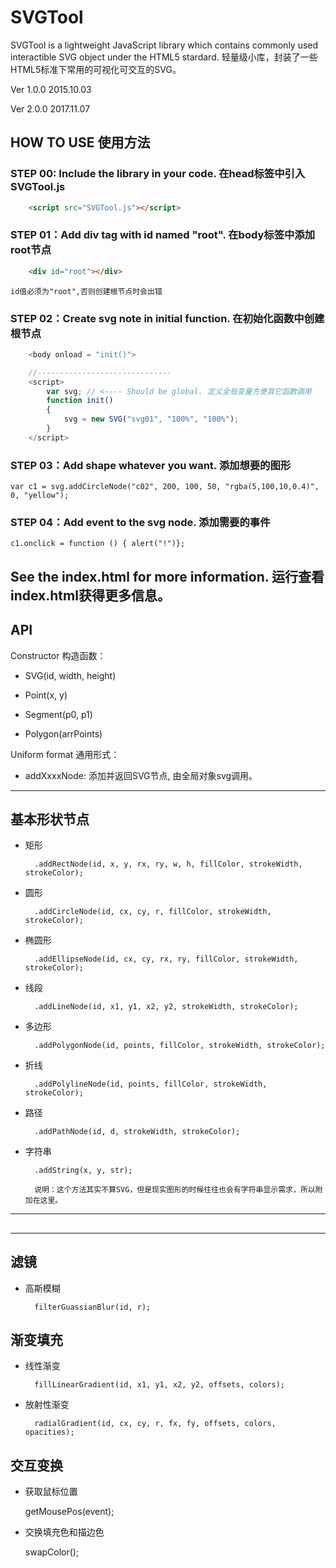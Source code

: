 # SVGTool

SVGTool is a lightweight JavaScript library which contains commonly used interactible SVG object under the HTML5 stardard.
轻量级小库，封装了一些HTML5标准下常用的可视化可交互的SVG。

Ver 1.0.0 2015.10.03

Ver 2.0.0 2017.11.07


## HOW TO USE 使用方法

### STEP 00: Include the library in your code. 在head标签中引入SVGTool.js

```html
    <script src="SVGTool.js"></script>
```

### STEP 01：Add div tag with id named "root". 在body标签中添加root节点

```html
    <div id="root"></div>
```
    id值必须为"root",否则创建根节点时会出错

### STEP 02：Create svg note in initial function. 在初始化函数中创建根节点

```javascript
    <body onload = "init()">

    //------------------------------
    <script>
        var svg; // <---- Should be global. 定义全局变量方便其它函数调用
        function init()
        {
            svg = new SVG("svg01", "100%", "100%");
        }
    </script>
```

### STEP 03：Add shape whatever you want. 添加想要的图形

    var c1 = svg.addCircleNode("c02", 200, 100, 50, "rgba(5,100,10,0.4)", 0, "yellow");

### STEP 04：Add event to the svg node. 添加需要的事件

    c1.onclick = function () { alert("!")};

See the index.html for more information. 运行查看index.html获得更多信息。
----

## API

Constructor 构造函数：

- SVG(id, width, height) 

- Point(x, y)

- Segment(p0, p1)

- Polygon(arrPoints)


Uniform format 通用形式：
- addXxxxNode: 添加并返回SVG节点, 由全局对象svg调用。

----

## 基本形状节点

- 矩形

		.addRectNode(id, x, y, rx, ry, w, h, fillColor, strokeWidth, strokeColor);

- 圆形

		.addCircleNode(id, cx, cy, r, fillColor, strokeWidth, strokeColor);

- 椭圆形

		.addEllipseNode(id, cx, cy, rx, ry, fillColor, strokeWidth, strokeColor);

- 线段

		.addLineNode(id, x1, y1, x2, y2, strokeWidth, strokeColor);

- 多边形

		.addPolygonNode(id, points, fillColor, strokeWidth, strokeColor);

- 折线

		.addPolylineNode(id, points, fillColor, strokeWidth, strokeColor);

- 路径

		.addPathNode(id, d, strokeWidth, strokeColor);

- 字符串

        .addString(x, y, str);

        说明：这个方法其实不算SVG，但是现实图形的时候往往也会有字符串显示需求，所以附加在这里。

----

## 


----


## 滤镜

- 高斯模糊

        filterGuassianBlur(id, r);

## 渐变填充

- 线性渐变

        fillLinearGradient(id, x1, y1, x2, y2, offsets, colors);

- 放射性渐变

        radialGradient(id, cx, cy, r, fx, fy, offsets, colors, opacities);

## 交互变换

- 获取鼠标位置

    getMousePos(event);

- 交换填充色和描边色

	swapColor();
